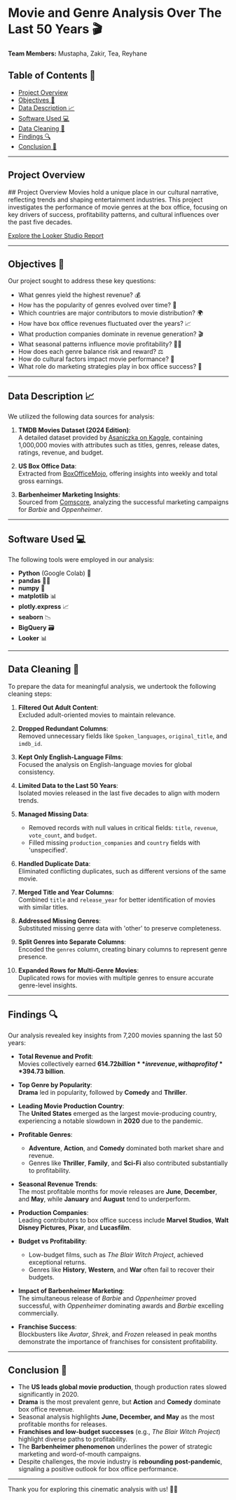 # Movie and Genre Analysis Over The Last 50 Years 🎬

**Team Members:** Mustapha, Zakir, Tea, Reyhane

## Table of Contents 📑

- [Project Overview](#project-overview)
- [Objectives 🎯](#objectives)
- [Data Description 📈](#data-description)
- [Software Used 💻](#software-used)
- [Data Cleaning 🧹](#data-cleaning)
- [Findings 🔍](#findings)
- [Conclusion 🎯](#conclusion)

---

<h2 id="project-overview">Project Overview</h2>
## Project Overview
Movies hold a unique place in our cultural narrative, reflecting trends and shaping entertainment industries. This project investigates the performance of movie genres at the box office, focusing on key drivers of success, profitability patterns, and cultural influences over the past five decades.

[Explore the Looker Studio Report](https://lookerstudio.google.com/embed/reporting/f09a73c4-f328-4de2-8110-eddebb49830c/page/p_2snmvyv2ld)

---

<h2 id="objectives">Objectives 🎯</h2>

Our project sought to address these key questions:

- What genres yield the highest revenue? 💰
- How has the popularity of genres evolved over time? 📅
- Which countries are major contributors to movie distribution? 🌍
- How have box office revenues fluctuated over the years? 📈
- What production companies dominate in revenue generation? 🎬
- What seasonal patterns influence movie profitability? 📅💸
- How does each genre balance risk and reward? ⚖️
- How do cultural factors impact movie performance? 🧠
- What role do marketing strategies play in box office success? 📢

---

<h2 id="data-description">Data Description 📈</h2>

We utilized the following data sources for analysis:

1. **TMDB Movies Dataset (2024 Edition)**:  
   A detailed dataset provided by [Asaniczka on Kaggle](https://www.kaggle.com/datasets/asaniczka/tmdb-movies-dataset-2023-930k-movies), containing 1,000,000 movies with attributes such as titles, genres, release dates, ratings, revenue, and budget.

2. **US Box Office Data**:  
   Extracted from [BoxOfficeMojo](https://www.boxofficemojo.com/chart/ww_top_lifetime_gross/), offering insights into weekly and total gross earnings.

3. **Barbenheimer Marketing Insights**:  
   Sourced from [Comscore](https://www.comscore.com/Insights/Blog/Barbenheimer-and-Redefining-Movie-Marketing-Strategies), analyzing the successful marketing campaigns for *Barbie* and *Oppenheimer*.

---

<h2 id="software-used">Software Used 💻</h2>

The following tools were employed in our analysis:

- **Python** (Google Colab) 🐍
- **pandas** 🧑‍💻
- **numpy** 🔢
- **matplotlib** 📊
- **plotly.express** 📈
- **seaborn** 📉
- **BigQuery** 🗃️
- **Looker** 📊

---

<h2 id="data-cleaning">Data Cleaning 🧹</h2>

To prepare the data for meaningful analysis, we undertook the following cleaning steps:

1. **Filtered Out Adult Content**:  
   Excluded adult-oriented movies to maintain relevance.

2. **Dropped Redundant Columns**:  
   Removed unnecessary fields like `Spoken_languages`, `original_title`, and `imdb_id`.

3. **Kept Only English-Language Films**:  
   Focused the analysis on English-language movies for global consistency.

4. **Limited Data to the Last 50 Years**:  
   Isolated movies released in the last five decades to align with modern trends.

5. **Managed Missing Data**:  
   - Removed records with null values in critical fields: `title`, `revenue`, `vote_count`, and `budget`.  
   - Filled missing `production_companies` and `country` fields with 'unspecified'.

6. **Handled Duplicate Data**:  
   Eliminated conflicting duplicates, such as different versions of the same movie.

7. **Merged Title and Year Columns**:  
   Combined `title` and `release_year` for better identification of movies with similar titles.

8. **Addressed Missing Genres**:  
   Substituted missing genre data with 'other' to preserve completeness.

9. **Split Genres into Separate Columns**:  
   Encoded the `genres` column, creating binary columns to represent genre presence.

10. **Expanded Rows for Multi-Genre Movies**:  
    Duplicated rows for movies with multiple genres to ensure accurate genre-level insights.

---

<h2 id="findings">Findings 🔍</h2>

Our analysis revealed key insights from 7,200 movies spanning the last 50 years:

- **Total Revenue and Profit**:  
  Movies collectively earned **$614.72 billion** in revenue, with a profit of **$394.73 billion**.

- **Top Genre by Popularity**:  
  **Drama** led in popularity, followed by **Comedy** and **Thriller**.

- **Leading Movie Production Country**:  
  The **United States** emerged as the largest movie-producing country, experiencing a notable slowdown in **2020** due to the pandemic.

- **Profitable Genres**:  
  - **Adventure**, **Action**, and **Comedy** dominated both market share and revenue.  
  - Genres like **Thriller**, **Family**, and **Sci-Fi** also contributed substantially to profitability.

- **Seasonal Revenue Trends**:  
  The most profitable months for movie releases are **June**, **December**, and **May**, while **January** and **August** tend to underperform.

- **Production Companies**:  
  Leading contributors to box office success include **Marvel Studios**, **Walt Disney Pictures**, **Pixar**, and **Lucasfilm**.

- **Budget vs Profitability**:  
  - Low-budget films, such as *The Blair Witch Project*, achieved exceptional returns.  
  - Genres like **History**, **Western**, and **War** often fail to recover their budgets.

- **Impact of Barbenheimer Marketing**:  
  The simultaneous release of *Barbie* and *Oppenheimer* proved successful, with *Oppenheimer* dominating awards and *Barbie* excelling commercially.

- **Franchise Success**:  
  Blockbusters like *Avatar*, *Shrek*, and *Frozen* released in peak months demonstrate the importance of franchises for consistent profitability.

---

<h2 id="conclusion">Conclusion 🎯</h2>

- The **US leads global movie production**, though production rates slowed significantly in 2020.
- **Drama** is the most prevalent genre, but **Action** and **Comedy** dominate box office revenue.
- Seasonal analysis highlights **June, December, and May** as the most profitable months for releases.
- **Franchises and low-budget successes** (e.g., *The Blair Witch Project*) highlight diverse paths to profitability.
- The **Barbenheimer phenomenon** underlines the power of strategic marketing and word-of-mouth campaigns.
- Despite challenges, the movie industry is **rebounding post-pandemic**, signaling a positive outlook for box office performance.

---

Thank you for exploring this cinematic analysis with us! 🎥✨
